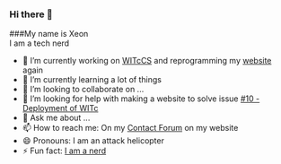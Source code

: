 ### Hi there 👋
###My name is Xeon <br> I am a tech nerd
<br>

- 🔭 I’m currently working on [WITcCS](https://github.com/JSSchumacher/WITcCS) and reprogramming my [website](https://www.yjoshuaschumacher.com) again
- 🌱 I’m currently learning a lot of things
- 👯 I’m looking to collaborate on ...
- 🤔 I’m looking for help with making a website to solve issue [#10 - Deployment of WITc](https://github.com/JSSchumacher/WITcCS/issues/10#issue-1321722848)
- 💬 Ask me about ...
- 📫 How to reach me: On my [Contact Forum](https://www.joshuaschumacher.com/contact) on my website
- 😄 Pronouns: I am an attack helicopter
- ⚡ Fun fact: [I am a nerd](https://www.youtube.com/watch?v=2Tvy_Pbe5NA)
